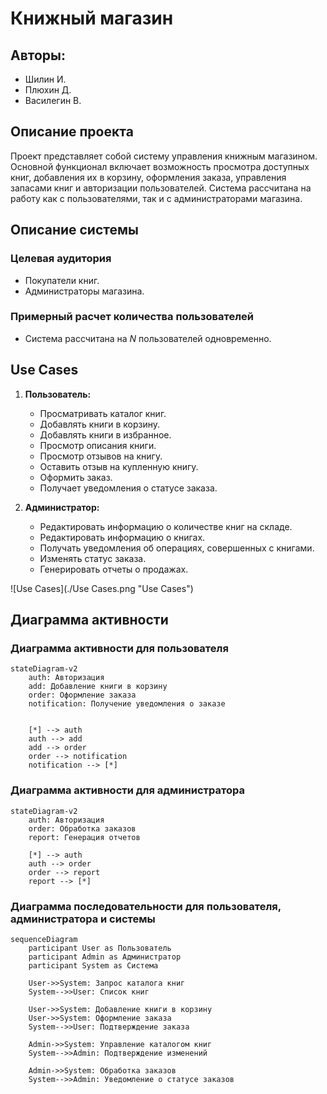 # Книжный магазин

## Авторы:
- Шилин И.
- Плюхин Д.
- Василегин В.

## Описание проекта

Проект представляет собой систему управления книжным магазином. 
Основной функционал включает возможность просмотра доступных книг, добавления их в корзину, оформления заказа, управления запасами книг и авторизации пользователей. Система рассчитана на работу как с пользователями, так и с администраторами магазина.

## Описание системы

### Целевая аудитория
- Покупатели книг.
- Администраторы магазина.

### Примерный расчет количества пользователей
- Система рассчитана на _N_ пользователей одновременно.

## Use Cases

1. **Пользователь:**
   - Просматривать каталог книг.
   - Добавлять книги в корзину.
   - Добавлять книги в избранное.
   - Просмотр описания книги.
   - Просмотр отзывов на книгу.
   - Оставить отзыв на купленную книгу.
   - Оформить заказ.
   - Получает уведомления о статусе заказа.

2. **Администратор:**
   - Редактировать информацию о количестве книг на складе.
   - Редактировать информацию о книгах.
   - Получать уведомления об операциях, совершенных с книгами.
   - Изменять статус заказа.
   - Генерировать отчеты о продажах.

![Use Cases](./Use Cases.png "Use Cases")

## Диаграмма активности

### Диаграмма активности для пользователя
```mermaid
stateDiagram-v2
    auth: Авторизация
    add: Добавление книги в корзину
    order: Оформление заказа
    notification: Получение уведомления о заказе


    [*] --> auth
    auth --> add
    add --> order
    order --> notification
    notification --> [*]
```

### Диаграмма активности для администратора
```mermaid
stateDiagram-v2
    auth: Авторизация
    order: Обработка заказов
    report: Генерация отчетов

    [*] --> auth
    auth --> order
    order --> report
    report --> [*]
```

### Диаграмма последовательности для пользователя, администратора и системы
```mermaid
sequenceDiagram
    participant User as Пользователь
    participant Admin as Администратор
    participant System as Система

    User->>System: Запрос каталога книг
    System-->>User: Список книг

    User->>System: Добавление книги в корзину
    User->>System: Оформление заказа
    System-->>User: Подтверждение заказа

    Admin->>System: Управление каталогом книг
    System-->>Admin: Подтверждение изменений
    
    Admin->>System: Обработка заказов
    System-->>Admin: Уведомление о статусе заказов
```